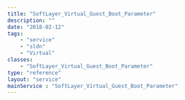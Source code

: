 ```yaml
---
title: "SoftLayer_Virtual_Guest_Boot_Parameter"
description: ""
date: "2018-02-12"
tags:
    - "service"
    - "sldn"
    - "Virtual"
classes:
    - "SoftLayer_Virtual_Guest_Boot_Parameter"
type: "reference"
layout: "service"
mainService : "SoftLayer_Virtual_Guest_Boot_Parameter"
---
```

